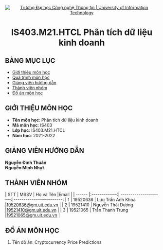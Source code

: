 <p align="center">
  <a href="https://www.uit.edu.vn/" title="Trường Đại học Công nghệ Thông tin" style="border: 5;">
    <img src="https://i.imgur.com/WmMnSRt.png" alt="Trường Đại học Công nghệ Thông tin | University of Information Technology">
  </a>
</p>

<!-- Title -->
<h1 align="center"><b>IS403.M21.HTCL Phân tích dữ liệu kinh doanh</b></h1>



## BẢNG MỤC LỤC
* [ Giới thiệu môn học](#gioithieumonhoc)
* [Quá trình môn học](#quatrinh)
* [ Giảng viên hướng dẫn](#giangvien)
* [ Thành viên nhóm](#thanhvien)
* [ Đồ án môn học](#doan)
## GIỚI THIỆU MÔN HỌC
<a name="gioithieumonhoc"></a>
* **Tên môn học**: Phân tích dữ liệu kinh doanh
* **Mã môn học**: IS403
* **Lớp học**: IS403.M21.HTCL
* **Năm học**: 2021-2022
## GIẢNG VIÊN HƯỚNG DẪN
<a name="giangvien"></a>
**Nguyễn Đình Thuân**
<br />
**Nguyễn Minh Nhựt**

## THÀNH VIÊN NHÓM
<a name="thanhvien"></a>
| STT    | MSSV          | Họ và Tên              |Email                   |
| ------ |:-------------:| ----------------------:|-------------------------:
| 1      | 19520636      | Lưu Trần Anh Khoa      |19520636@gm.uit.edu.vn   |
| 2      | 19521410      | Nguyễn Thái Dương      |19521410@gm.uit.edu.vn   |
| 3      | 19521065      | Trần Thanh Trung       |19521065@gm.uit.edu.vn   |
## ĐỒ ÁN MÔN HỌC
<a name="doan"></a>
1. Tên đồ án: Cryptocurrency Price Predictions


